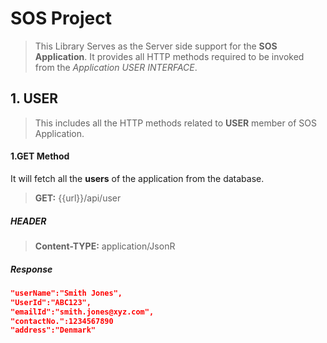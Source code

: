 # SOS Project
>This Library Serves as the Server side support 
>for the **SOS Application**. It provides all HTTP 
>methods required to be invoked from the *Application USER INTERFACE*.

##  1. USER
>This includes all the HTTP methods related to **USER** member of SOS Application. 

####  1.GET Method
It will fetch all the **users** of the application from the database.  
> **GET:** {{url}}/api/user

##### HEADER
> **Content-TYPE:** application/JsonR

##### Response
```json
"userName":"Smith Jones",
"UserId":"ABC123",
"emailId":"smith.jones@xyz.com",
"contactNo.":1234567890
"address":"Denmark" 
```



